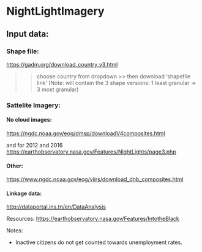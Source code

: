 # NightLightImagery

## Input data:

### Shape file:
https://gadm.org/download_country_v3.html
>> choose country from dropdown >> then download ‘shapefile link’ (Note: will contain the 3 shape versions: 1 least granular → 3 most granular)

### Sattelite Imagery:

#### No cloud images:
https://ngdc.noaa.gov/eog/dmsp/downloadV4composites.html

and for 2012 and 2016
https://earthobservatory.nasa.gov/Features/NightLights/page3.php

#### Other:
https://www.ngdc.noaa.gov/eog/viirs/download_dnb_composites.html


#### Linkage data:
http://dataportal.ins.tn/en/DataAnalysis

Resources:
https://earthobservatory.nasa.gov/Features/IntotheBlack


Notes:
- Inactive citizens do not get counted towards unemployment rates.
